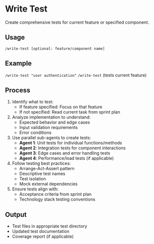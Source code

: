 # Write Test
Create comprehensive tests for current feature or specified component.

## Usage
`/write-test [optional: feature/component name]`

## Example
`/write-test "user authentication"`
`/write-test` (tests current feature)

## Process
1. Identify what to test:
   - If feature specified: Focus on that feature
   - If not specified: Read current task from sprint plan
2. Analyze implementation to understand:
   - Expected behavior and edge cases
   - Input validation requirements
   - Error conditions
3. Use parallel sub-agents to create tests:
   - **Agent 1**: Unit tests for individual functions/methods
   - **Agent 2**: Integration tests for component interactions
   - **Agent 3**: Edge cases and error handling tests
   - **Agent 4**: Performance/load tests (if applicable)
4. Follow testing best practices:
   - Arrange-Act-Assert pattern
   - Descriptive test names
   - Test isolation
   - Mock external dependencies
5. Ensure tests align with:
   - Acceptance criteria from sprint plan
   - Technology stack testing conventions

## Output
- Test files in appropriate test directory
- Updated test documentation
- Coverage report (if applicable)